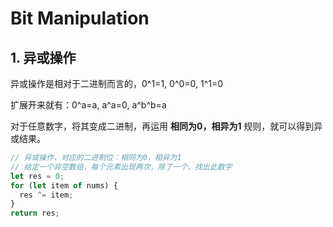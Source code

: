 # Bit Manipulation

## 1. 异或操作

异或操作是相对于二进制而言的，0^1=1, 0^0=0, 1^1=0

扩展开来就有：0^a=a, a^a=0, a^b^b=a

对于任意数字，将其变成二进制，再运用 **相同为0，相异为1** 规则，就可以得到异或结果。

```javascript
// 异或操作，对应的二进制位：相同为0，相异为1
// 给定一个非空数组，每个元素出现两次，除了一个，找出此数字
let res = 0;
for (let item of nums) {
  res ^= item;
}
return res;
```

